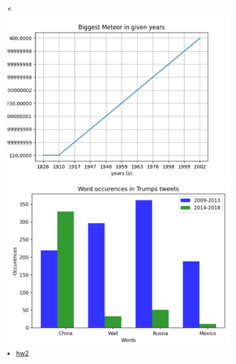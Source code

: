<html>

<h1>  </h1>

<body>
<<img src='meteor.jpg'>
<img src='tweets.png'>

<li><a href="https://github.com/mikeizbicki/cmc-csci040/tree/2021fall/hw_02">hw2</a></li>


</body>

</html>